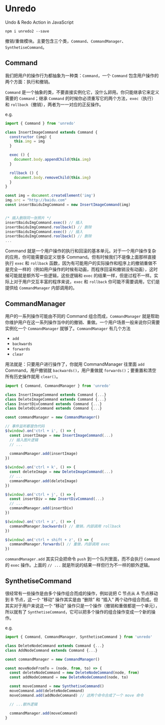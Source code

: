 # Unredo
Undo & Redo Action in JavaScript

```
npm i unredo2 --save
```

撤销/重做模块。主要包含三个类，`Command`、`CommandManager`、`SynthetiseCommand`。

## Command

我们把用户的操作行为都抽象为一种类：`Command`，一个 `Command` 包含用户操作的两个方面：执行和撤销。

`Command` 是一个抽象的类，不要直接实例化它，没什么卵用。你只能继承它来定义需要的 `Command`；继承 `Command` 的时候你必须重写它的两个方法，`exec`（执行）和 `rollback`（撤销），两者为一一对应的正反操作。

e.g.

```javascript
import { Command } from 'unredo'

class InsertImageCommand extends Command {
  constructor (img) {
    this.img = img
  }

  exec () {
    document.body.appendChild(this.img)
  }

  rollback () {
    document.body.removeChild(this.img)
  }
}

const img = document.createElement('img')
img.src = "http://baidu.com"
const insertBaiduImgCommand = new InsertImageCommand(img)


/* 插入删除同一张照片 */
insertBaiduImgCommand.exec() // 插入
insertBaiduImgCommand.roolback() // 删除
insertBaiduImgCommand.exec() // 插入
insertBaiduImgCommand.roolback() // 删除
...
```

Command 就是一个用户操作的执行和回滚的基本单元。对于一个用户操作复杂的应用，你可能需要自定义很多 Command。但有时候我们不是像上面那样直接执行 `exec` 和 `rollback` 函数，因为有可能用户的实际操作和程序上的撤销重做不是完全一样的（例如用户操作的时候有动画，而程序回滚和撤销没有动画），这时候可能就是额外写一些逻辑，这些逻辑和 `exec` 的结果一样，但是过程不一样。实际上对于用户交互丰富的程序来说，`exec` 和 `rollback` 你可能不需要调用，它们是提供给 `CommandManager` 内部调用的。

## CommandManager

用户的一系列操作可能由不同的 Command 组合而成，`CommandManager` 就是帮助你维护用户在这一系列操作当中的的撤销、重做。一个用户场景一般来说你只需要实例化一个 `CommandManager` 就够了。`CommandManager` 有几个方法

* `add`
* `backwards`
* `forwards`
* `clear`

用法就是：只要用户进行操作了，你就用 CommandManager 往里面 `add` Command，用户撤销就 `backwards()`，用户重做就 `forwards()`；要重置和清空所有历史操作就用 `clear()`。

```javascript
import { Command, CommandManager } from 'unredo'

class InsertImageCommand extends Command {...}
class DeleteImageCommand extends Command {...}
class InsertDivCommand extends Command {...}
class DeleteDivCommand extends Command {...}

const commandManager = new CommandManager()

// 事件监听都是伪代码
$(window).on('ctrl + i', () => {
  const insertImage = new InsertImageCommand(...)
  // 插入图片逻辑
  // ...
  
  commandManager.add(insertImage)
})

$(window).on('ctrl + k', () => {
  const deleteImage = new DeleteImageCommand(...)
  // ...
  commandManager.add(deleteImage)
})

$(window).on('ctrl + j', () => {
  const insertDiv = new InsertDivCommand(...)
  // ...
  commandManager.add(insertDiv)
})

$(window).on('ctrl + z', () => {
  commandManager.backwards() // 撤销，内部调用 rollback
})

$(window).on('ctrl + shift + z', () => {
  commandManager.forwards() // 重做，内部调用 exec
})

```

`commandManager.add` 其实只会把命令 `push` 到一个队列里面，而不会执行 `Command` 的 `exec` 操作。上面的 `// ...` 就是所说的结果一样但行为不一样的额外逻辑。

## SynthetiseCommand

很经常有一些操作是由多个操作组合而成的操作，例如说把 C 节点从 A 节点移动到 B 节点，这一个 “移动” 操作其实是由 “删除” 和 “插入” 两个动作组合而成。但其实对于用户来说这一个 “移动” 操作只是一个操作（撤销和重做都是一个单元），所以就有了 `SynthetiseCommand`，它可以把多个操作的组合操作变成一个新的操作。

e.g.

```javascript
import { Command, CommandManager, SynthetiseCommand } from 'unredo'

class DeleteNodeCommand extends Command {...}
class AddNodeCommand extends Command {...}

const commandManager = new CommandManager()

const moveNodeFromTo = (node, from, to) => {
  const deleteNodeCommand = new DeleteNodeCommand(node, from)
  const addNodeCommand = new DeleteNodeCommand(node, to)

  const moveCommand = new SynthetiseCommand()
  moveCommand.add(deleteNodeCommand)
  moveCommand.add(addNodeCommand) // 这两个命令合成了一个 move 命令

  // ...额外逻辑

  commandManager.add(moveCommand)
}

```
